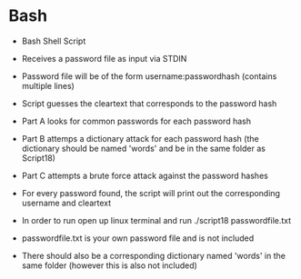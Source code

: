 # Bash

- Bash Shell Script
- Receives a password file as input via STDIN
- Password file will be of the form username:passwordhash (contains multiple lines)

- Script guesses the cleartext that corresponds to the password hash
- Part A looks for common passwords for each password hash
- Part B attemps a dictionary attack for each password hash (the dictionary should be named 'words' and be in the same folder as Script18)
- Part C attempts a brute force attack against the password hashes

- For every password found, the script will print out the corresponding username and cleartext

- In order to run open up linux terminal and run ./script18 passwordfile.txt
- passwordfile.txt is your own password file and is not included
- There should also be a corresponding dictionary named 'words' in the same folder (however this is also not included)
